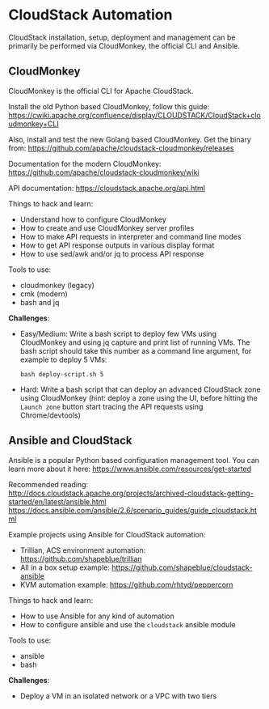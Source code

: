 # CloudStack Automation

CloudStack installation, setup, deployment and management can be primarily be
performed via CloudMonkey, the official CLI and Ansible.

## CloudMonkey

CloudMonkey is the official CLI for Apache CloudStack.

Install the old Python based CloudMonkey, follow this guide:
https://cwiki.apache.org/confluence/display/CLOUDSTACK/CloudStack+cloudmonkey+CLI

Also, install and test the new Golang based CloudMonkey. Get the binary from:
https://github.com/apache/cloudstack-cloudmonkey/releases

Documentation for the modern CloudMonkey:
https://github.com/apache/cloudstack-cloudmonkey/wiki

API documentation:
https://cloudstack.apache.org/api.html

Things to hack and learn:
- Understand how to configure CloudMonkey
- How to create and use CloudMonkey server profiles
- How to make API requests in interpreter and command line modes
- How to get API response outputs in various display format
- How to use sed/awk and/or jq to process API response

Tools to use:
- cloudmonkey (legacy)
- cmk (modern)
- bash and jq

**Challenges**:
- Easy/Medium: Write a bash script to deploy few VMs using CloudMonkey and using
  jq capture and print list of running VMs. The bash script should take this
  number as a command line argument, for example to deploy 5 VMs:

      bash deploy-script.sh 5

- Hard: Write a bash script that can deploy an advanced CloudStack zone using
  CloudMonkey (hint: deploy a zone using the UI, before hitting the `Launch
  zone` button start tracing the API requests using Chrome/devtools)

## Ansible and CloudStack

Ansible is a popular Python based configuration management tool. You can learn
more about it here: https://www.ansible.com/resources/get-started

Recommended reading:
http://docs.cloudstack.apache.org/projects/archived-cloudstack-getting-started/en/latest/ansible.html
https://docs.ansible.com/ansible/2.6/scenario_guides/guide_cloudstack.html

Example projects using Ansible for CloudStack automation:
- Trillian, ACS environment automation: https://github.com/shapeblue/trillian
- All in a box setup example: https://github.com/shapeblue/cloudstack-ansible
- KVM automation example: https://github.com/rhtyd/peppercorn

Things to hack and learn:
- How to use Ansible for any kind of automation
- How to configure ansible and use the `cloudstack` ansible module

Tools to use:
- ansible
- bash

**Challenges**:
- Deploy a VM in an isolated network or a VPC with two tiers
